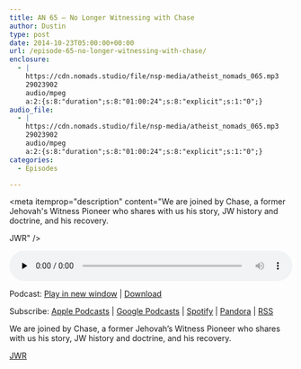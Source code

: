 ```yaml
---
title: AN 65 – No Longer Witnessing with Chase
author: Dustin
type: post
date: 2014-10-23T05:00:00+00:00
url: /episode-65-no-longer-witnessing-with-chase/
enclosure:
  - |
    https://cdn.nomads.studio/file/nsp-media/atheist_nomads_065.mp3
    29023902
    audio/mpeg
    a:2:{s:8:"duration";s:8:"01:00:24";s:8:"explicit";s:1:"0";}
audio_file:
  - |
    https://cdn.nomads.studio/file/nsp-media/atheist_nomads_065.mp3
    29023902
    audio/mpeg
    a:2:{s:8:"duration";s:8:"01:00:24";s:8:"explicit";s:1:"0";}
categories:
  - Episodes

---
```

<div itemscope itemtype="http://schema.org/AudioObject">
  <meta itemprop="name" content="Episode 65 &#8211; No Longer Witnessing with Chase" />
  
  <meta itemprop="uploadDate" content="2014-10-22T23:00:00-06:00" />
  
  <meta itemprop="encodingFormat" content="audio/mpeg" />
  
  <meta itemprop="duration" content="PT1H00M24S" />
  
  <meta itemprop="description" content="We are joined by Chase, a former Jehovah's Witness Pioneer who shares with us his story, JW history and doctrine, and his recovery.

JWR" />
  
  <meta itemprop="contentUrl" content="https://dts.podtrac.com/redirect.mp3/cdn.nomads.studio/file/nsp-media/atheist_nomads_065.mp3" />
  
  <meta itemprop="contentSize" content="27.7" />
  </p> 
  
  <div class="powerpress_player" id="powerpress_player_8320">
    <audio class="wp-audio-shortcode" id="audio-5173-64" preload="none" style="width: 100%;" controls="controls"><source type="audio/mpeg" src="https://dts.podtrac.com/redirect.mp3/cdn.nomads.studio/file/nsp-media/atheist_nomads_065.mp3?_=64" /><a href="https://dts.podtrac.com/redirect.mp3/cdn.nomads.studio/file/nsp-media/atheist_nomads_065.mp3">https://dts.podtrac.com/redirect.mp3/cdn.nomads.studio/file/nsp-media/atheist_nomads_065.mp3</a></audio>
  </div>
</div>

<p class="powerpress_links powerpress_links_mp3">
  Podcast: <a href="https://dts.podtrac.com/redirect.mp3/cdn.nomads.studio/file/nsp-media/atheist_nomads_065.mp3" class="powerpress_link_pinw" target="_blank" title="Play in new window" onclick="return powerpress_pinw('https://htotw.com/?powerpress_pinw=5173-podcast');" rel="nofollow">Play in new window</a> | <a href="https://dts.podtrac.com/redirect.mp3/cdn.nomads.studio/file/nsp-media/atheist_nomads_065.mp3" class="powerpress_link_d" title="Download" rel="nofollow" download="atheist_nomads_065.mp3">Download</a>
</p>

<p class="powerpress_links powerpress_subscribe_links">
  Subscribe: <a href="https://podcasts.apple.com/us/podcast/humanists-take-on-the-world/id530050098?mt=2&ls=1" class="powerpress_link_subscribe powerpress_link_subscribe_itunes" target="_blank" title="Subscribe on Apple Podcasts" rel="nofollow">Apple Podcasts</a> | <a href="https://www.google.com/podcasts?feed=aHR0cDovL2F0aGVpc3Rub21hZHMubGlic3luLmNvbS9yc3M%3D" class="powerpress_link_subscribe powerpress_link_subscribe_googleplay" target="_blank" title="Subscribe on Google Podcasts" rel="nofollow">Google Podcasts</a> | <a href="https://open.spotify.com/show/3LzK2xZGike6Tc1GEMtMbr?si=LieN9SNuTpq96smuaUsH8A" class="powerpress_link_subscribe powerpress_link_subscribe_spotify" target="_blank" title="Subscribe on Spotify" rel="nofollow">Spotify</a> | <a href="https://www.pandora.com/podcast/atheist-nomads/PC:10122?corr=62071012&part=ug" class="powerpress_link_subscribe powerpress_link_subscribe_pandora" target="_blank" title="Subscribe on Pandora" rel="nofollow">Pandora</a> | <a href="https://htotw.com/feed/podcast/" class="powerpress_link_subscribe powerpress_link_subscribe_rss" target="_blank" title="Subscribe via RSS" rel="nofollow">RSS</a>
</p>

We are joined by Chase, a former Jehovah&#8217;s Witness Pioneer who shares with us his story, JW history and doctrine, and his recovery.

<a href="http://www.jehovahswitnessrecovery.com/forum/index.php" target="_blank" rel="noopener">JWR</a>